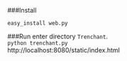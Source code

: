 ###Install

`easy_install web.py`

###Run
enter directory `Trenchant`.<br>
`python trenchant.py`<br>
http://localhost:8080/static/index.html
